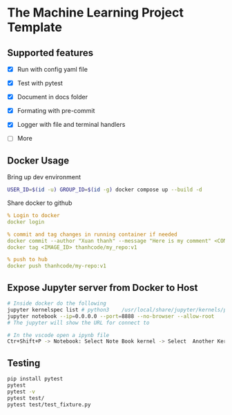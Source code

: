 # The Machine Learning Project Template 


## Supported features

- [x] Run with config yaml file
- [x] Test with pytest
- [x] Document in docs folder
- [x] Formating with pre-commit
- [x] Logger with file and terminal handlers
- [ ] More


## Docker Usage

Bring up dev environment 

```bash
USER_ID=$(id -u) GROUP_ID=$(id -g) docker compose up --build -d
```


Share docker to github 

```yaml
% Login to docker
docker login    

% commit and tag changes in running container if needed
docker commit --author "Xuan thanh" --message "Here is my comment" <CONTAINER ID> 
docker tag <IMAGE_ID> thanhcode/my_repo:v1

% push to hub
docker push thanhcode/my-repo:v1
```

## Expose Jupyter server from Docker to Host

```bash
# Inside docker do the following 
jupyter kernelspec list # python3    /usr/local/share/jupyter/kernels/python3
jupyter notebook --ip=0.0.0.0 --port=8888 --no-browser --allow-root 
# The jupyter will show the URL for connect to

# In the vscode open a ipynb file
Ctr+Shift+P -> Notebook: Select Note Book kernel -> Select  Another Kernel -> Enter the URL above.-> Name the Kernel -> Done 
```

## Testing

```bash
pip install pytest
pytest 
pytest -v 
pytest test/
pytest test/test_fixture.py
```
